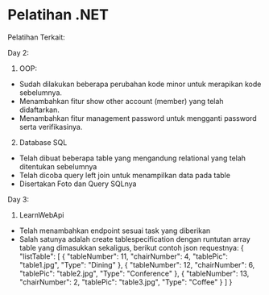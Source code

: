# Pelatihan .NET
Pelatihan Terkait:

Day 2:
1. OOP:
- Sudah dilakukan beberapa perubahan kode minor untuk merapikan kode sebelumnya.
- Menambahkan fitur show other account (member) yang telah didaftarkan.
- Menambahkan fitur management password untuk mengganti password serta verifikasinya.
2. Database SQL
- Telah dibuat beberapa table yang mengandung relational yang telah ditentukan sebelumnya
- Telah dicoba query left join untuk menampilkan data pada table
- Disertakan Foto dan Query SQLnya

Day 3:
1. LearnWebApi
- Telah menambahkan endpoint sesuai task yang diberikan
- Salah satunya adalah create tablespecification dengan runtutan array table yang dimasukkan sekaligus, berikut contoh json requestnya:
{
  "listTable": [
    {
        "tableNumber": 11,
        "chairNumber": 4,
        "tablePic": "table1.jpg",
        "Type": "Dining"
    },
    {
        "tableNumber": 12,
        "chairNumber": 6,
        "tablePic": "table2.jpg",
        "Type": "Conference"
    },
    {
        "tableNumber": 13,
        "chairNumber": 2,
        "tablePic": "table3.jpg",
        "Type": "Coffee"
    }
  ]
}